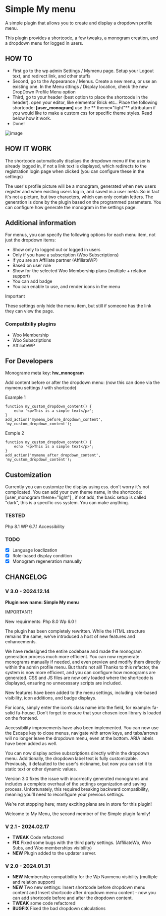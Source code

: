 # Simple My menu

A simple plugin that allows you to create and display a dropdown profile menu.

This plugin provides a shortcode, a few tweaks, a monogram creation, and a dropdown menu for logged in users.

## HOW TO

* First go to the wp admin Settings / Mymenu page. Setup your Logout text, and redirect link, and other stuffs
* Second, go to the Appearance / Menus. Create a new menu, or use an existing one. In the Menu sttings / Display location, check the new DropDown Profile Menu option
* Third, go to your header (best option to place the shortcode in the header). open your editor, like elementor Brick etc.. Place the following shortcode: **[user_monogram]** use the ** theme="light"** attributum if you would like to make a custom css for specific theme styles. Read below how it work.
* Done!

![image](https://github.com/user-attachments/assets/0a0da846-f688-421f-a538-66992beaec97)



## HOW IT WORK

The shortcode automatically displays the dropdown menu if the user is already logged in, if not a link text is displayed, which redirects to the registration login page when clicked (you can configure these in the settings)

The user's profile picture will be a monogram, generated when new users register and when existing users log in, and saved in a user meta. So in fact it's not a picture, but two characters, which can only contain letters. The generation is done by the plugin based on the programmed parameters. You can configure how generate the monogram in the settings page.

## Additional information

For menus, you can specify the following options for each menu item, not just the dropdown items:

* Show only to logged out or logged in users
* Only if you have a subscription (Woo Subscriptions)
* If you are an Affiliate partner (AffiliateWP)
* Based on user role
* Show for the selected Woo Membership plans (multiple + relation support)
* You can add badge
* You can enable to use, and render icons in the menu 

> [!IMPORTANT]
> These settings only hide the menu item, but still if someone has the link they can view the page.

### Compatibiliy plugins

* Woo Membership
* Woo Subscriptions
* AffiliateWP

## For Developers

Monograme meta key: **hw_monogram**

Add content before or after the dropdown menu:
(now this can done via the mymenu settings / with shortcode)

Example 1
```
function my_custom_dropdown_content() {
    echo '<p>This is a simple text</p>';
}
add_action('mymenu_before_dropdown_content', 'my_custom_dropdown_content');
```

Exmple 2

```
function my_custom_dropdown_content() {
    echo '<p>This is a simple text</p>';
}
add_action('mymenu_after_dropdown_content', 'my_custom_dropdown_content');
```

## Customization

Currently you can customize the display using css. don't worry it's not complicated.
You can add your own theme name, in the shortcode: [user_monogram theme="light"] , if not add, the basic setup is called "dark", this is a specific css system. You can make anything.



### TESTED

Php 8.1
WP 6.7.1
Accessibility

### TODO

- [X] Language loaclization
- [X] Role-based display condition
- [X] Monogram regeneration manually

## CHANGELOG

### V 3.0 - 2024.12.14

**Plugin new name: Simple My menu**

IMPORTANT!

New requirments: Php 8.0
Wp 6.0 !

The plugin has been completely rewritten. While the HTML structure remains the same, we’ve introduced a host of new features and enhancements.

We have redesigned the entire codebase and made the monogram generation process much more efficient. You can now regenerate monograms manually if needed, and even preview and modify them directly within the admin profile menu. But that’s not all! Thanks to this refactor, the system is now more efficient, and you can configure how monograms are generated. CSS and JS files are now only loaded where the shortcode is displayed, ensuring no unnecessary scripts are included.

New features have been added to the menu settings, including role-based visibility, icon additions, and badge displays.

For icons, simply enter the icon’s class name into the field, for example: fa-solid fa-house. Don’t forget to ensure that your chosen icon library is loaded on the frontend.

Accessibility improvements have also been implemented. You can now use the Escape key to close menus, navigate with arrow keys, and tabs/arrows will no longer leave the dropdown menu, even at the bottom. ARIA labels have been added as well.

You can now display active subscriptions directly within the dropdown menu. Additionally, the dropdown label text is fully customizable. Previously, it defaulted to the user's nickname, but now you can set it to static text or other dynamic values.

Version 3.0 fixes the issue with incorrectly generated monograms and includes a complete overhaul of the settings organization and saving process. Unfortunately, this required breaking backward compatibility, meaning you’ll need to reconfigure your previous settings.

We’re not stopping here; many exciting plans are in store for this plugin!

Welcome to My Menu, the second member of the Simple plugin family!



 
### V 2.1 - 2024.02.17

* **TWEAK** Code refactored
* **FIX** Fixed some bugs with the third party settings. (AffiliateWp, Woo Subs, and Woo memberships visibility)
* **NEW** Plugin added to the updater server. 

### V 2.0 - 2024.01.31

* **NEW** Membership compatibility for the Wp Navmenu visibility (multiple and relation support)
* **NEW** Two new settings: Insert shortcode before dropdown menu content and Insert shortcode after dropdown menu content - now you can add shortcode before and after the dropdown content. 
* **TWEAK** some code refactored
* **BUGFIX** Fixed the bad dropdown calculations


